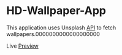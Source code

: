 # HD-Wallpaper-App

This application uses Unsplash [API](https://unsplash.com/developers) to fetch wallpapers.0000000000000000000

Live [Preview](https://hd-wallpapers4k.netlify.app/)
